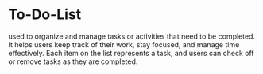 # To-Do-List
 used to organize and manage tasks or activities that need to be completed. It helps users keep track of their work, stay focused, and manage time effectively. Each item on the list represents a task, and users can check off or remove tasks as they are completed.
